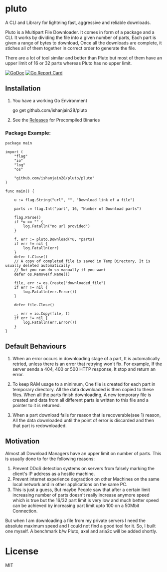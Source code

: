 # pluto
A CLI and Library for lightning fast, aggressive and reliable downloads. 

Pluto is a Multipart File Downloader. It comes in form of a package and a CLI. It works by dividing the file into a given number of parts, Each part is given a range of bytes to download, Once all the downloads are complete, it stiches all of them together in correct order to generate the file.

There are a lot of tool similar and better than Pluto but most of them have an upper limit of 16 or 32 parts whereas Pluto has no upper limit.

[![GoDoc](https://godoc.org/github.com/ishanjain28/pluto/pluto?status.svg)](https://godoc.org/github.com/ishanjain28/pluto/pluto) 
[![Go Report Card](https://goreportcard.com/badge/github.com/ishanjain28/pluto)](https://goreportcard.com/report/github.com/ishanjain28/pluto)

## Installation

1. You have a working Go Environment

    go get github.com/ishanjain28/pluto

2. See the [Releases](https://github.com/ishanjain28/pluto/releases) for Precompiled Binaries

### Package Example:

    package main

    import (
	    "flag"
	    "io"
	    "log"
	    "os"

        "github.com/ishanjain28/pluto/pluto"
    )

    func main() {

	    u := flag.String("url", "", "Download link of a file")

	    parts := flag.Int("part", 16, "Number of Download parts")

	    flag.Parse()
	    if *u == "" {
    		log.Fatalln("no url provided")
	    }

	    f, err := pluto.Download(*u, *parts)
	    if err != nil {
		    log.Fatalln(err)
    	}
    	defer f.Close()
	    // A copy of completed file is saved in Temp Directory, It is usually deleted automatically
	    // But you can do so manually if you want
	    defer os.Remove(f.Name())

	    file, err := os.Create("downloaded_file")
	    if err != nil {
    		log.Fatalln(err.Error())
	    }

	    defer file.Close()

	    _, err = io.Copy(file, f)
	    if err != nil {
            log.Fatalln(err.Error())
	    }
    }




## Default Behaviours

1. When an error occurs in downloading stage of a part, It is automatically retried, unless there is an error that retrying won't fix. For example, If the server sends a 404, 400 or 500 HTTP response, It stop and return an error.

2. To keep RAM usage to a minimum, One file is created for each part in temporary directory. All the data downloaded is then copied to these files. When all the parts finish downloading, A new temporary file is created and data from all different parts is written to this file and a pointer to it is returned.

3. When a part download fails for reason that is recoverable(see 1) reason, All the data downloaded until the point of error is discarded and then that part is redownloaded.


## Motivation


Almost all Download Managers have an upper limit on number of parts. This is usually done to for the following reasons:

1. Prevent DDoS detection systems on servers from falsely marking the client's IP address as a hostile machine.
2. Prevent internet experience degradtion on other Machines on the same local network and in other applications on the same PC.
3. This is just a guess, But maybe People saw that after a certain limit increasing number of parts doesn't really increase anymore speed which is true but the 16/32 part limit is very low and much better speed can be achieved by increasing part limit upto 100 on a 50Mbit Connection.

But when I am downloading a file from my private servers I need the absolute maximum speed and I could not find a good tool for it. So, I built one myself. A benchmark b/w Pluto, axel and aria2c will be added shortly. 

# License 

MIT